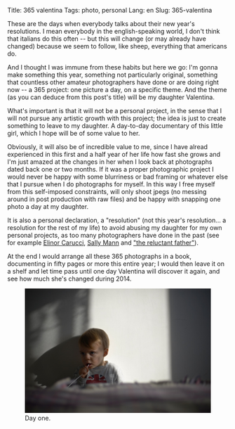 Title: 365 valentina
Tags: photo, personal
Lang: en
Slug: 365-valentina


These are the days when everybody talks about their new year's resolutions. I mean everybody in the english-speaking world, I don't think that italians do this often -- but this will change (or may already have changed) because we seem to follow, like sheep, everything that americans do.

And I thought I was immune from these habits but here we go: I'm gonna make something this year, something not particularly original, something that countless other amateur photographers have done or are doing right now -- a 365 project: one picture a day, on a specific theme. And the theme (as you can deduce from this post's title) will be my daughter Valentina.

What's important is that it will not be a personal project, in the sense that I will not pursue any artistic growth with this project; the idea is just to create something to leave to my daughter. A day-to-day documentary of this little girl, which I hope will be of some value to her.

Obviously, it will also be of incredible value to me, since I have alread experienced in this first and a half year of her life how fast she grows and I'm just amazed at the changes in her when I look back at photographs dated back one or two months. If it was a proper photographic project I would never be happy with some blurriness or bad framing or whatever else that I pursue when I do photographs for myself. In this way I free myself from this self-imposed constraints, will only shoot jpegs (no messing around in post production with raw files) and be happy with snapping one photo a day at my daughter.

It is also a personal declaration, a "resolution" (not this year's resolution... a resolution for the rest of my life) to avoid abusing my daughter for my own personal projects, as too many photographers have done in the past (see for example [Elinor Carucci](http://www.theguardian.com/artanddesign/2010/jan/11/elinor-carucci-children-photography), [Sally Mann](http://sallymann.com/selected-works/family-pictures) and ["the reluctant father"](https://www.lensculture.com/articles/phillip-toledano-the-reluctant-father)).

At the end I would arrange all these 365 photographs in a book, documenting in fifty pages or more this entire year; I would then leave it on a shelf and let time pass until one day Valentina will discover it again, and see how much she's changed during 2014.


<figure>
    <img src="/images/20140101_AA13568.jpg">
    <figcaption>Day one.</figcaption>
</figure>
